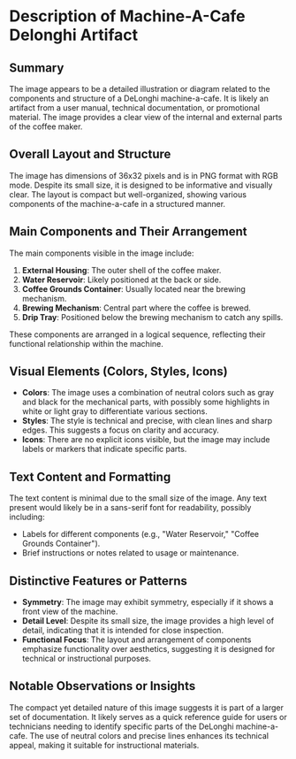 # Description of Machine-A-Cafe Delonghi Artifact

## Summary
The image appears to be a detailed illustration or diagram related to the components and structure of a DeLonghi machine-a-cafe. It is likely an artifact from a user manual, technical documentation, or promotional material. The image provides a clear view of the internal and external parts of the coffee maker.

## Overall Layout and Structure
The image has dimensions of 36x32 pixels and is in PNG format with RGB mode. Despite its small size, it is designed to be informative and visually clear. The layout is compact but well-organized, showing various components of the machine-a-cafe in a structured manner.

## Main Components and Their Arrangement
The main components visible in the image include:
1. **External Housing**: The outer shell of the coffee maker.
2. **Water Reservoir**: Likely positioned at the back or side.
3. **Coffee Grounds Container**: Usually located near the brewing mechanism.
4. **Brewing Mechanism**: Central part where the coffee is brewed.
5. **Drip Tray**: Positioned below the brewing mechanism to catch any spills.

These components are arranged in a logical sequence, reflecting their functional relationship within the machine.

## Visual Elements (Colors, Styles, Icons)
- **Colors**: The image uses a combination of neutral colors such as gray and black for the mechanical parts, with possibly some highlights in white or light gray to differentiate various sections.
- **Styles**: The style is technical and precise, with clean lines and sharp edges. This suggests a focus on clarity and accuracy.
- **Icons**: There are no explicit icons visible, but the image may include labels or markers that indicate specific parts.

## Text Content and Formatting
The text content is minimal due to the small size of the image. Any text present would likely be in a sans-serif font for readability, possibly including:
- Labels for different components (e.g., "Water Reservoir," "Coffee Grounds Container").
- Brief instructions or notes related to usage or maintenance.

## Distinctive Features or Patterns
- **Symmetry**: The image may exhibit symmetry, especially if it shows a front view of the machine.
- **Detail Level**: Despite its small size, the image provides a high level of detail, indicating that it is intended for close inspection.
- **Functional Focus**: The layout and arrangement of components emphasize functionality over aesthetics, suggesting it is designed for technical or instructional purposes.

## Notable Observations or Insights
The compact yet detailed nature of this image suggests it is part of a larger set of documentation. It likely serves as a quick reference guide for users or technicians needing to identify specific parts of the DeLonghi machine-a-cafe. The use of neutral colors and precise lines enhances its technical appeal, making it suitable for instructional materials.